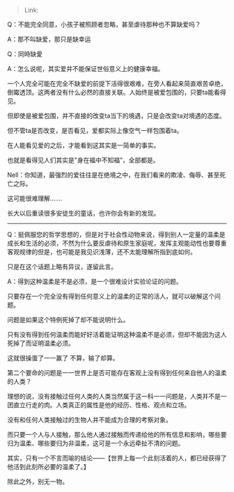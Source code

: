 > Link: 

Q：不能完全同意，小孩子被照顾者忽略，甚至虐待那种也不算缺爱吗？

A：那不叫缺爱，那只是缺幸运

Q：同時缺愛

A：怎么说呢，其实爱并不能保证世俗意义上的健康幸福。

一个人完全可能在完全不缺爱的前提下活得很艰难，在旁人看起来简直艰苦卓绝，倒霉透顶。这两者没有什么必然的直接关联。人始终是被爱包围的，只要ta能看得见。

但即使是被爱包围，并不直接的改变ta当下的境遇，只是会改变ta对境遇的态度。

但不管ta是否改变，是否看见，爱都实际上像空气一样包围着ta。

在人能看见爱的之后，才能看到这其实是一简单的事实。

也就是看得见人们其实是"身在福中不知福”，全部都是。

Nell：你知道，最强烈的爱往往是在绝境之中，在我们看来的欺凌、侮辱、甚至死亡之际。

这可能很难理解…….

长大以后重读很多安徒生的童话，也许你会有新的发现。

---

Q：挺佩服您的哲学思想的，但是对于社会性动物来说，得到别人一定量的温柔是成长和生活的必须，不然为什么要反虐待和原生家庭呢，发挥主观能动性也要尊重客观规律的但是，也可能是我见识浅薄，还不太能理解所指到底如何。

只是在这个话题上略有异议，遂留此言。

A：得到这种温柔是不是必须，是一个很难设计实验论证的问题。

只要存在一个完全没有得到任何意义上的温柔的正常的活人，就可以破解这个问题。

问题是如果这个特例死掉了却不能说明什么。

只有没有得到任何温柔而能好好活着能证明这种温柔不是必须，但却不能因为这人死掉了而证明温柔必须。

这就很操蛋了一一赢了 不算，输了却算。

第二个要命的问题是一一世界上是否可能存在客观上没有得到任何来自他人的温柔的人类？

理想的说，没有接触过任何人类的人类当然属于这一科一一问题是，人类并不是一团直立行走的肉。人类真正的属性是他的经历、性格、观点和立场。

没有和任何人类接触过的生物人并不能成为合理的考察对象。

而只要一个人与人接触，那么他人通过接触而传递给他的所有信息和影响，哪些要归为温柔、哪些要归为非温柔，这可是一个永远牵扯不清的问题。

其实，只有一个不言而喻的结论——【世界上每一个此刻活着的人，都已经获得了他活到此刻所必要的温柔了。】

除此之外，别无一物。